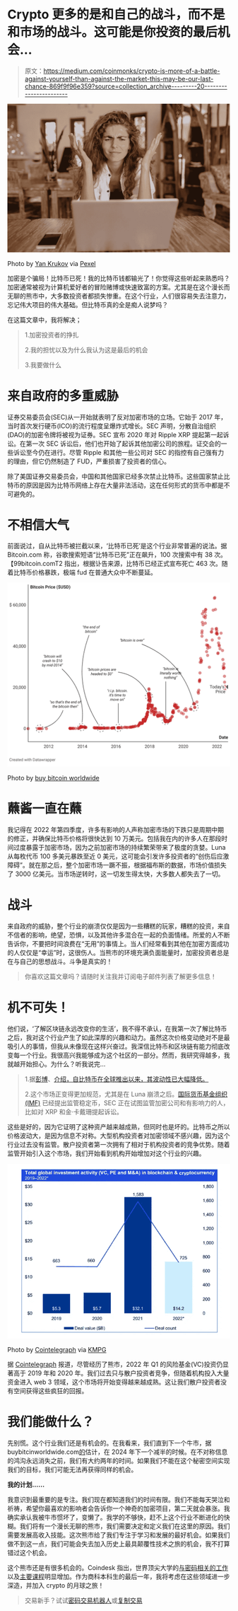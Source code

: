 # Crypto 更多的是和自己的战斗，而不是和市场的战斗。这可能是你投资的最后机会…

> 原文：<https://medium.com/coinmonks/crypto-is-more-of-a-battle-against-yourself-than-against-the-market-this-may-be-our-last-chance-869f9f96e359?source=collection_archive---------20----------------------->

![](img/d780cdc2f528c1af448bb2357aa8903e.png)

Photo by [Yan Krukov](https://www.pexels.com/photo/photo-of-woman-showing-frustrations-on-her-face-4458420/) via [Pexel](https://www.pexels.com/)

加密是个骗局！比特币已死！我的比特币钱都输光了！你觉得这些听起来熟悉吗？加密通常被视为计算机爱好者的冒险赌博或快速致富的方案。尤其是在这个漫长而无聊的熊市中，大多数投资者都损失惨重。在这个行业，人们很容易失去注意力，忘记伟大项目的伟大基础。但比特币真的全是痴人说梦吗？

在这篇文章中，我将解决；

> 1.加密投资者的挣扎
> 
> 2.我的担忧以及为什么我认为这是最后的机会
> 
> 3.我要做什么

# 来自政府的多重威胁

证券交易委员会(SEC)从一开始就表明了反对加密市场的立场。它始于 2017 年，当时首次发行硬币(ICO)的流行程度呈爆炸式增长。SEC 声明，分散自治组织(DAO)的加密令牌将被视为证券。SEC 宣布 2020 年对 Ripple XRP 提起第一起诉讼。在第一次 SEC 诉讼后，他们也开始了起诉其他加密公司的旅程。证交会的一些诉讼至今仍在进行。尽管 Ripple 和其他一些公司对 SEC 的指控有自己强有力的理由，但它仍然制造了 FUD，严重损害了投资者的信心。

除了美国证券交易委员会，中国和其他国家已经多次禁止比特币。这些国家禁止比特币的原因是因为比特币网络上存在大量非法活动，这在任何形式的货币中都是不可避免的。

# 不相信大气

前面说过，自从比特币被拦截以来，‘比特币已死’是这个行业非常普遍的说法。据 Bitcoin.com 称，谷歌搜索短语“比特币已死”正在飙升，100 次搜索中有 38 次。【99bitcoin.comT2 指出，根据讣告来源，比特币已经正式宣布死亡 463 次。随着比特币价格暴跌，极端 fud 在普通大众中不断蔓延。

![](img/c383fe6e1486c137da4083425d3d134a.png)

Photo by [buy bitcoin worldwide](https://buybitcoinworldwide.com/bitcoin-is-dead/)

# 蘸酱一直在蘸

我记得在 2022 年第四季度，许多有影响的人声称加密市场的下跌只是周期中期的修正，并确保比特币价格将很快达到 10 万美元。包括我在内的许多人在那段时间过度暴露于加密市场，因为之前加密市场的持续繁荣带来了极度的贪婪。Luna 从每枚代币 100 多美元暴跌至近 0 美元，这可能会引发许多投资者的“创伤后应激障碍”。就在那之后，整个加密市场一蹶不振，根据福布斯的数据，市场价值损失了 3000 亿美元。当市场逆转时，这一切发生得太快，大多数人都失去了一切。

# 战斗

来自政府的威胁，整个行业的崩溃仅仅是因为一些糟糕的玩家，糟糕的投资，来自不信者的影响，绝望，恐惧，以及其他许多混合在一起的负面情绪。所爱的人不断告诉你，不要把时间浪费在“无用”的事情上。当人们经常看到其他在加密方面成功的人仅仅是“幸运”时，这很伤人。当熊市的环境充满负面能量时，加密投资者总是在与自己的思想战斗。斗争是真实的！

> 你喜欢这篇文章吗？请随时关注我并订阅电子邮件列表了解更多信息！

# 机不可失！

他们说，‘了解区块链永远改变你的生活’，我不得不承认，在我第一次了解比特币之后，我对这个行业产生了如此深厚的兴趣和动力。虽然这次价格变动绝对不是最吸引人的事情，但我从未像现在这样兴奋过。我深信比特币和区块链有能力彻底改变每一个行业。我很高兴我能够成为这个社区的一部分。然而，我研究得越多，我就越开始担心。为什么？听我说完…

> 1.据[彭博](https://medium.com/u/3d76181076e6?source=post_page-----869f9f96e359--------------------------------)、[介绍，自比特币在全球推出以来，其波动性已大幅降低。](https://www.bloomberg.com/news/articles/2021-02-15/bitcoin-s-latest-record-run-is-less-volatile-than-the-2017-boom?sref=aInCMkkj#xj4y7vzkg)
> 
> 2.这个市场正变得更加规范，尤其是在 Luna 崩溃之后。[国际货币基金组织(IMF)](https://www.imf.org/en/Publications/fintech-notes/Issues/2022/09/26/Regulating-the-Crypto-Ecosystem-The-Case-of-Stablecoins-and-Arrangements-523724) 已经提出监管稳定币，SEC 正在试图监管加密公司和有影响力的人，比如对 XRP 和金·卡戴珊提起诉讼。

这些是好的，因为它证明了这种资产越来越成熟，但同时也是坏的。比特币之所以价格波动大，是因为信息不对称。大型机构投资者对加密领域不感兴趣，因为这个行业过去没有监管。散户投资者第一次拥有了相对于机构投资者的竞争优势。随着监管开始引入这个市场，我们开始看到机构开始增加对这个行业的兴趣。

![](img/039261511ee9d4e04e176f8ce79f8be3.png)

Photo by [Cointelegraph](https://cointelegraph.com/news/vcs-pour-14-2b-into-crypto-in-h1-2022-but-investments-now-slowing) via [KMPG](https://home.kpmg/xx/en/home.html)

据 [Cointelegraph](https://cointelegraph.com/news/vcs-pour-14-2b-into-crypto-in-h1-2022-but-investments-now-slowing) 报道，尽管经历了熊市，2022 年 Q1 的风险基金(VC)投资仍显著高于 2019 年和 2020 年。我们过去只与散户投资者竞争，但随着机构投入大量资金进入 web 3 领域，这个市场将开始变得越来越成熟。这让我们散户投资者没有空间获得这些疯狂的回报。

# 我们能做什么？

先别慌。这个行业我们还是有机会的。在我看来，我们直到下一个牛市，据 buybitcinworldwide.com[的](https://buybitcoinworldwide.com/halving/)估计，在 2024 年下一个减半的时候。在不对称信息的鸿沟永远消失之前，我们有大约两年的时间。如果我们不能在这个秘密空间实现我们的目标，我们可能无法再获得同样的机会。

**我的计划……**

我意识到最重要的是专注。我们现在都知道我们的时间有限。我们不能每天哭泣和祈祷，希望你最喜欢的影响者会告诉你一个神奇的加密项目，第二天就会暴涨。我确实承认我被牛市惯坏了，变懒了。我学的不够快，赶不上这个行业不断进化的快糊。我们将有一个漫长无聊的熊市，我们需要决定和定义我们在这里的原因。我们需要发展高收入技能。这次熊市给了我们专注于学习和发展的最好机会。如果我们做不到这一点，我们可能会失去加入历史上最具颠覆性技术之旅的机会，我不打算错过这个机会。

这个熊市还是有很多机会的。Coindesk 指出，世界顶尖大学的[与密码相关的工作](https://www.coindesk.com/layer2/2022/09/29/on-starting-a-crypto-career-in-the-dead-of-winter/)以及[主要课程](https://www.coindesk.com/layer2/2022/09/26/best-universities-for-blockchain-2022/)明显增加。作为商科本科生的最后一年，我将考虑在这些领域进一步深造，并加入 crypto 的月球之旅！

> 交易新手？试试[密码交易机器人](/coinmonks/crypto-trading-bot-c2ffce8acb2a)或[复制交易](/coinmonks/top-10-crypto-copy-trading-platforms-for-beginners-d0c37c7d698c)
